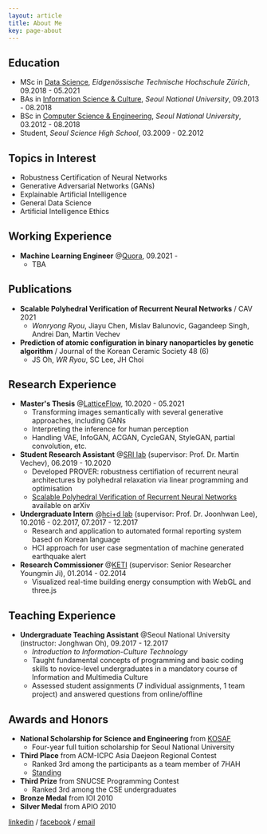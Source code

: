 ```yaml
---
layout: article
title: About Me
key: page-about
---
```


## Education

+ MSc in [Data Science](https://www.inf.ethz.ch/studies/master/master-ds.html), *Eidgenössische Technische Hochschule Zürich*, 09.2018 - 05.2021
+ BAs in [Information Science & Culture](http://isc.snu.ac.kr), *Seoul National University*, 09.2013 - 08.2018
+ BSc in [Computer Science & Engineering](https://cse.snu.ac.kr), *Seoul National University*, 03.2012 - 08.2018
+ Student, *Seoul Science High School*, 03.2009 - 02.2012


## Topics in Interest

+ Robustness Certification of Neural Networks
+ Generative Adversarial Networks (GANs)
+ Explainable Artificial Intelligence
+ General Data Science
+ Artificial Intelligence Ethics


## Working Experience

+ **Machine Learning Engineer** @[Quora](https://quora.com/), 09.2021 - 
  - TBA


## Publications

+ **Scalable Polyhedral Verification of Recurrent Neural Networks** / CAV 2021
  - *Wonryong Ryou*, Jiayu Chen, Mislav Balunovic, Gagandeep Singh, Andrei Dan, Martin Vechev
+ **Prediction of atomic configuration in binary nanoparticles by genetic algorithm** / Journal of the Korean Ceramic Society 48 (6)
  - JS Oh, *WR Ryou*, SC Lee, JH Choi


## Research Experience

+ **Master's Thesis** @[LatticeFlow](https://latticeflow.ai/), 10.2020 - 05.2021
  - Transforming images semantically with several generative approaches, including GANs
  - Interpreting the inference for human perception
  - Handling VAE, InfoGAN, ACGAN, CycleGAN, StyleGAN, partial convolution, etc.
+ **Student Research Assistant** @[SRI lab](https://sri.inf.ethz.ch/) (supervisor: Prof. Dr. Martin Vechev), 06.2019 - 10.2020
  - Developed PROVER: robustness certifiation of recurrent neural architectures by polyhedral relaxation via linear programming and optimisation
  - [Scalable Polyhedral Verification of Recurrent Neural Networks](https://arxiv.org/abs/2005.13300) available on arXiv
+ **Undergraduate Intern** @[hci+d lab](http://hcid.snu.ac.kr/) (supervisor: Prof. Dr. Joonhwan Lee), 10.2016 - 02.2017, 07.2017 - 12.2017
	- Research and application to automated formal reporting system based on Korean language
	- HCI approach for user case segmentation of machine generated earthquake alert
+ **Research Commissioner** @[KETI](https://www.keti.re.kr/eng/main/main.php) (supervisor: Senior Researcher Youngmin Ji), 01.2014 - 02.2014
	- Visualized real-time building energy consumption with WebGL and three.js


## Teaching Experience

+ **Undergraduate Teaching Assistant** @Seoul National University (instructor: Jonghwan Oh), 09.2017 - 12.2017
	- *Introduction to Information-Culture Technology*
	- Taught fundamental concepts of programming and basic coding skills to novice-level undergraduates in a mandatory course of Information and Multimedia Culture
	- Assessed student assignments (7 individual assignments, 1 team project) and answered questions from online/offline


## Awards and Honors

+ **National Scholarship for Science and Engineering** from [KOSAF](http://www.kosaf.go.kr/)
	- Four-year full tuition scholarship for Seoul National University
+ **Third Place** from ACM-ICPC Asia Daejeon Regional Contest
	- Ranked 3rd among the participants as a team member of 7HAH
	- [Standing](https://icpc.baylor.edu/regionals/finder/daejeon-2012/standings)
+ **Third Prize** from SNUCSE Programming Contest
	- Ranked 3rd among the CSE undergraduates
+ **Bronze Medal** from IOI 2010
+ **Silver Medal** from APIO 2010


[linkedin](https://www.linkedin.com/in/wonryong/) / [facebook](https://www.facebook.com/luwalong) / [email](mailto:w.r.ryou@gmail.com)

